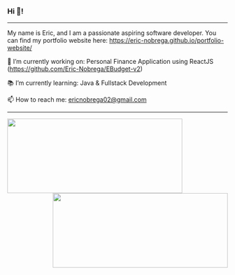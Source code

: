 ### Hi 👋!

---

My name is Eric, and I am a passionate aspiring software developer. You can find my portfolio website here: https://eric-nobrega.github.io/portfolio-website/


🔭 I’m currently working on: Personal Finance Application using ReactJS (https://github.com/Eric-Nobrega/EBudget-v2)
 
 
:books: I’m currently learning: Java & Fullstack Development
 
 
📫 How to reach me: ericnobrega02@gmail.com

---

<a href="https://github.com/Eric-Nobrega/github-readme-stats">
  <img align="center" src="https://github-readme-stats.vercel.app/api/top-langs/?username=Eric-Nobrega&theme=tokyonight&layout=compact&hide=css" width="400" height="170"/>
</a>
<a href="https://github.com/Eric-Nobrega/convoychat">
  <img align="right" src="https://github-readme-stats.vercel.app/api?username=Eric-Nobrega&theme=tokyonight&show_icons=true" width="400" height="170"/>
</a>
